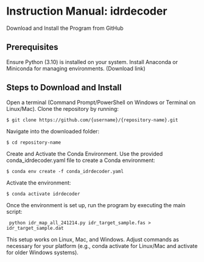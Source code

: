 Instruction Manual: idrdecoder
==========================
Download and Install the Program from GitHub

## Prerequisites
Ensure Python (3.10) is installed on your system.
Install Anaconda or Miniconda for managing environments. (Download link)

## Steps to Download and Install
Open a terminal (Command Prompt/PowerShell on Windows or Terminal on Linux/Mac).
Clone the repository by running:
```
$ git clone https://github.com/{username}/{repository-name}.git
```
Navigate into the downloaded folder:
```
$ cd repository-name
```
Create and Activate the Conda Environment. Use the provided conda_idrdecoder.yaml file to create a Conda environment:
```
$ conda env create -f conda_idrdecoder.yaml
```
Activate the environment:
```
$ conda activate idrdecoder
```
Once the environment is set up, run the program by executing the main script:
```
 python idr_map_all_241214.py idr_target_sample.fas > idr_target_sample.dat
```

This setup works on Linux, Mac, and Windows. Adjust commands as necessary for your platform (e.g., conda activate for Linux/Mac and activate for older Windows systems).
